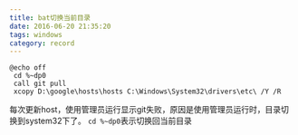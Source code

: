 ```yaml
---
title: bat切换当前目录
date: 2016-06-20 21:35:20
tags: windows
category: record
---
```


```shell
@echo off
 cd %~dp0
 call git pull
 xcopy D:\google\hosts\hosts C:\Windows\System32\drivers\etc\ /Y /R
```
每次更新host，使用管理员运行显示git失败，原因是使用管理员运行时，目录切换到system32下了。
`cd %~dp0`表示切换回当前目录

